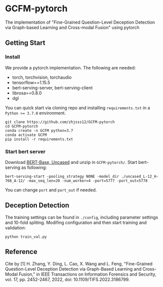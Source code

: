 # GCFM-pytorch
The implementation of "Fine-Grained Question-Level Deception Detection via Graph-based Learning and Cross-modal Fusion" using pytorch
## Getting Start

### Install
We provide a pytorch implementation. The following are needed:
* torch, torchvision, torchaudio
* tensorflow==1.15.5
* bert-serving-server, bert-serving-client
* librosa==0.8.0
* dgl 

You can quick start via cloning repo and installing ``requirements.txt`` in a ``Python >= 3.7.0`` environment.
```
git clone https://github.com/zhjsss12/GCFM-pytorch
cd GCFM-pytorch
conda create -n GCFM python=3.7
conda activate GCFM
pip install -r requirements.txt
```

### Start bert server
Download [BERT-Base, Uncased](https://storage.googleapis.com/bert_models/2018_10_18/uncased_L-12_H-768_A-12.zip) and unzip in ``GCFM-pytorch/``. Start bert-serving as following:
```
bert-serving-start -pooling_strategy NONE -model_dir ./uncased_L-12_H-768_A-12/ -max_seq_len=20 -num_worker=4 -port=5777 -port_out=5778
```
You can change ``port`` and ``port_out`` if needed.

## Deception Detection
The training settings can be found in ``./config``, including parameter settings and 10-fold spliting. Modifing configuration and then start training and validation:
```
python train_val.py
```

## Reference
Cite by 
[1] H. Zhang, Y. Ding, L. Cao, X. Wang and L. Feng, "Fine-Grained Question-Level Deception Detection via Graph-Based Learning and Cross-Modal Fusion," in IEEE Transactions on Information Forensics and Security, vol. 17, pp. 2452-2467, 2022, doi: 10.1109/TIFS.2022.3186799.


